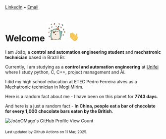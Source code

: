 [LinkedIn](https://www.linkedin.com/in/joão-pedro-gozzoli-b95641301/) &bull;
[Email](joaopedrogozzoli@gmail.com)

# Welcome <img src="happy.gif" height="64px" /> <img src="wave.gif" height="32px" />

I am João, a  **control and automation engineering student** and **mechatronic technician** based in Brazil Br.

Currently, I am studying as a **control and automation engineering** at [Unifei](https://unifei.edu.br) where I study python, C, C++, project management and Ai.

I did my high school education at ETEC Pedro Ferreira alves as a Mechatronic technician in Mogi Mirim.

Here is a random fact about me - I have been on this planet for **7743 days**.

And here is a just a random fact -  **In China, people eat a bar of chocolate for every 1,000 chocolate bars eaten by the British**.

![JoãoOMago's GitHub Profile View Count](https://komarev.com/ghpvc/?username=JoaoOMago)

<sub>Last updated by Github Actions on 11 Mar, 2025.</sub>
